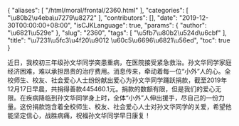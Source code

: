 {
    "aliases": [
        "/html/moral/frontal/2360.html"
    ],
    "categories": [
        "\u80b2\u4eba\u7279\u8272"
    ],
    "contributors": [],
    "date": "2019-12-30T00:00:00+08:00",
    "isCJKLanguage": true,
    "params": {
        "author": "\u6821\u529e"
    },
    "slug": "2360",
    "tags": [
        "\u5fb7\u80b2\u524d\u6cbf"
    ],
    "title": "\u7231\u5fc3\u4f20\u9012  \u60c5\u6696\u6821\u56ed",
    "toc": true
}
  


近日，我校初三年级孙文华同学突患重病，在医院接受紧急救治。孙文华同学家庭经济困难，难以承担昂贵的治疗费用。消息传来，牵动着每一位“小外”人的心。全校师生、校友、社会爱心人士纷纷献出爱心为孙文华同学踊跃捐款，截至2019年12月17日早晨，共捐得善款445460.1元。捐款的数额有限，但是我们的爱心无限。在疾病降临到孙文华同学身上时，全体“小外”人伸出援手，尽自己的一份力量。这份捐款饱含着全校师生、校友、社会爱心人士对孙文华同学的关爱，希望他能坚定信心，战胜病痛，祝福孙文华同学早日康复！




